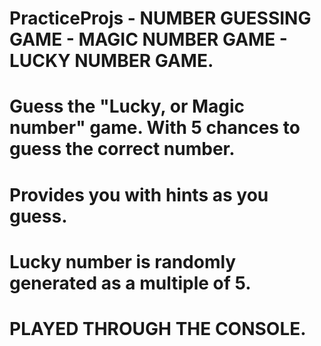 # PracticeProjs - NUMBER GUESSING GAME - MAGIC NUMBER GAME - LUCKY NUMBER GAME.

# Guess the "Lucky, or Magic number" game. With 5 chances to guess the correct number.
# Provides you with hints as you guess.
# Lucky number is randomly generated as a multiple of 5.

# PLAYED THROUGH THE CONSOLE.
